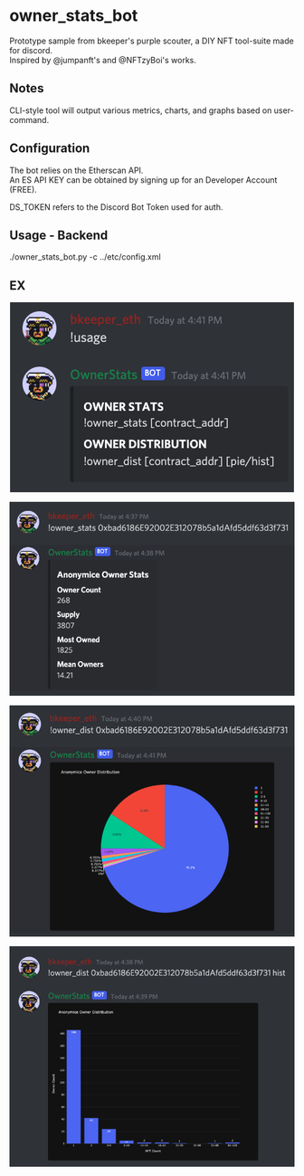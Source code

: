 # owner_stats_bot

Prototype sample from bkeeper's purple scouter, a DIY NFT tool-suite made for discord.<br>
Inspired by @jumpanft's and @NFTzyBoi's works.

## Notes

CLI-style tool will output various metrics, charts, and graphs based on user-command.<br>


## Configuration

The bot relies on the Etherscan API.<br>
An ES API KEY can be obtained by signing up for an Developer Account (FREE).<br>

DS_TOKEN refers to the Discord Bot Token used for auth.<br>

## Usage - Backend
./owner_stats_bot.py -c ../etc/config.xml

## EX
<p align="center" width="50%">
  <img src="work/owner_stats_usage.png">
</p>

<p align="center" width="50%">
  <img src="work/owner_stats_test.png">
</p>

<p align="center" width="50%">
  <img src="work/owner_stats_dist_p.png">
</p>

<p align="center" width="50%">
  <img src="work/owner_stats_dist_h.png">
</p>

